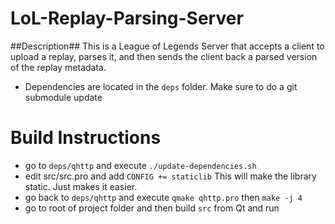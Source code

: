 LoL-Replay-Parsing-Server
=========================
##Description##
This is a League of Legends Server that accepts a client to upload a replay, parses it, and then sends the client back a parsed version of the replay metadata.

* Dependencies are located in the `deps` folder. Make sure to do a git submodule update

Build Instructions
==================
* go to `deps/qhttp` and execute ```./update-dependencies.sh```
* edit src/src.pro and add ```CONFIG += staticlib``` This will make the library static. Just makes it easier.
* go back to ```deps/qhttp``` and execute ```qmake qhttp.pro``` then ```make -j 4```
* go to root of project folder and then build ```src``` from Qt and run
